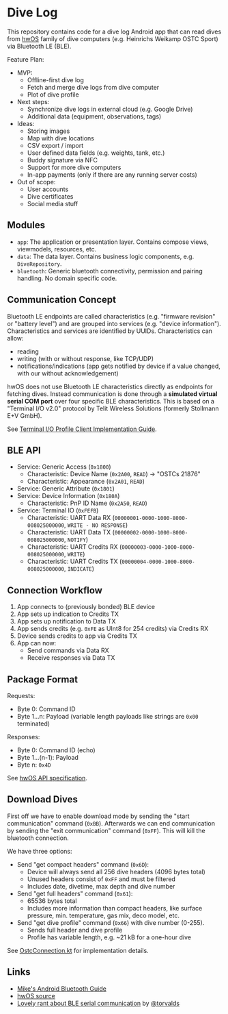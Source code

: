 # Dive Log
This repository contains code for a dive log Android app that can read dives from
[hwOS](https://heinrichsweikamp.com/hw-os) family of dive computers (e.g. Heinrichs Weikamp OSTC Sport) via Bluetooth
LE (BLE).

Feature Plan:
- MVP:
  - Offline-first dive log
  - Fetch and merge dive logs from dive computer
  - Plot of dive profile
- Next steps:
  - Synchronize dive logs in external cloud (e.g. Google Drive)
  - Additional data (equipment, observations, tags)
- Ideas:
  - Storing images
  - Map with dive locations
  - CSV export / import
  - User defined data fields (e.g. weights, tank, etc.)
  - Buddy signature via NFC
  - Support for more dive computers
  - In-app payments (only if there are any running server costs)
- Out of scope:
  - User accounts
  - Dive certificates
  - Social media stuff


## Modules
- `app`: The application or presentation layer. Contains compose views, viewmodels, resources, etc.
- `data`: The data layer. Contains business logic components, e.g. `DiveRepository`.
- `bluetooth`: Generic bluetooth connectivity, permission and pairing handling. No domain specific code.


## Communication Concept
Bluetooth LE endpoints are called characteristics (e.g. "firmware revision" or "battery level") and are grouped into
services (e.g. "device information"). Characteristics and services are identified by UUIDs. Characteristics can allow:
- reading
- writing (with or without response, like TCP/UDP)
- notifications/indications (app gets notified by device if a value changed, with our without acknowledgement)

hwOS does not use Bluetooth LE characteristics directly as endpoints for fetching dives. Instead communication is done
through a **simulated virtual serial COM port** over four specific BLE characteristics. This is based on a
"Terminal I/O v2.0" protocol by Telit Wireless Solutions (formerly Stollmann E+V GmbH).

See [Terminal I/O Profile Client Implementation Guide](http://www.iot.com.tr/uploads/pdf/TIO_Implementation_Guide_r05.pdf).


## BLE API
- Service: Generic Access (`0x1800`)
    - Characteristic: Device Name (`0x2A00`, `READ`) &rarr; "OSTCs 21876"
    - Characteristic: Appearance (`0x2A01`, `READ`)
- Service: Generic Attribute (`0x1801`)
- Service: Device Information (`0x180A`)
    - Characteristic: PnP ID Name (`0x2A50`, `READ`)
- Service: Terminal IO (`0xFEFB`)
    - Characteristic: UART Data RX (`00000001-0000-1000-8000-008025000000`, `WRITE - NO RESPONSE`)
    - Characteristic: UART Data TX (`00000002-0000-1000-8000-008025000000`, `NOTIFY`)
    - Characteristic: UART Credits RX (`00000003-0000-1000-8000-008025000000`, `WRITE`)
    - Characteristic: UART Credits TX (`00000004-0000-1000-8000-008025000000`, `INDICATE`)


## Connection Workflow
1. App connects to (previously bonded) BLE device
2. App sets up indication to Credits TX
3. App sets up notification to Data TX
4. App sends credits (e.g. `0xFE` as UInt8 for 254 credits) via Credits RX
5. Device sends credits to app via Credits TX
6. App can now:
    - Send commands via Data RX
    - Receive responses via Data TX


## Package Format
Requests:
- Byte 0: Command ID
- Byte 1...n: Payload (variable length payloads like strings are `0x00` terminated)

Responses:
- Byte 0: Command ID (echo)
- Byte 1...(n-1): Payload
- Byte n: `0x4D`

See [hwOS API specification](https://code.heinrichsweikamp.com/public/hwos_code/raw-file/tip/doc/hwos_interface.pdf).


## Download Dives
First off we have to enable download mode by sending the "start communication" command (`0xBB`). Afterwards we can end
communication by sending the "exit communication" command (`0xFF`). This will kill the bluetooth connection.

We have three options:
- Send "get compact headers" command (`0x6D`):
    - Device will always send all 256 dive headers (4096 bytes total)
    - Unused headers consist of `0xFF` and must be filtered
    - Includes date, divetime, max depth and dive number
- Send "get full headers" command (`0x61`):
    - 65536 bytes total
    - Includes more information than compact headers, like surface pressure, min. temperature, gas mix, deco model, etc.
- Send "get dive profile" command (`0x66`) with dive number (0-255).
    - Sends full header and dive profile
    - Profile has variable length, e.g. ~21 kB for a one-hour dive

See [OstcConnection.kt](./data/src/main/kotlin/cloud/mike/divelog/data/importer/ostc/OstcConnection.kt) for
implementation details.


## Links
- [Mike's Android Bluetooth Guide](https://mike.cloud/android/2021/05/19/bluetooth.html)
- [hwOS source](https://code.heinrichsweikamp.com/public/hwos_code/file/tip)
- [Lovely rant about BLE serial communication](https://github.com/subsurface/subsurface/blob/e91c252093e2e12488ae576bf38dbf8859efabea/core/qt-ble.cpp#L121-L135) by [@torvalds](https://github.com/torvalds)
